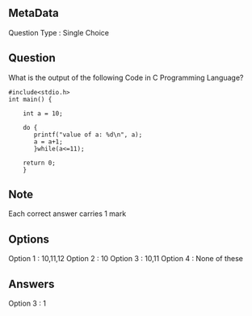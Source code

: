 ## MetaData
Question Type : Single Choice

## Question
What is the output of the following Code in C Programming Language? 

    #include<stdio.h>
    int main() {
    
        int a = 10;
        
        do {
           printf("value of a: %d\n", a);
           a = a+1;
           }while(a<=11);
           
        return 0;
        }

## Note
Each correct answer carries 1 mark

## Options
Option 1 : 10,11,12
Option 2 : 10
Option 3 : 10,11
Option 4 : None of these

## Answers
Option 3 : 1
